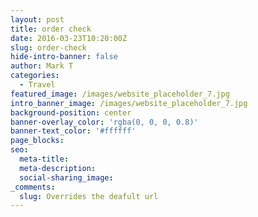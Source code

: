 ```yaml
---
layout: post
title: order check
date: 2016-03-23T10:20:00Z
slug: order-check
hide-intro-banner: false
author: Mark T
categories:
  - Travel
featured_image: /images/website_placeholder_7.jpg
intro_banner_image: /images/website_placeholder_7.jpg
background-position: center
banner-overlay_color: 'rgba(0, 0, 0, 0.8)'
banner-text_color: '#ffffff'
page_blocks:
seo:
  meta-title:
  meta-description:
  social-sharing_image:
_comments:
  slug: Overrides the deafult url
---
```


